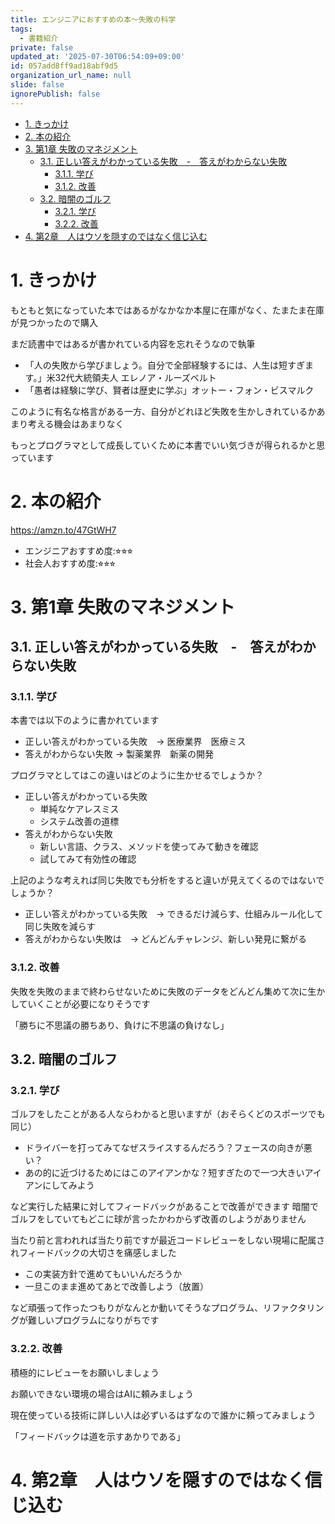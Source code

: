 ```yaml
---
title: エンジニアにおすすめの本〜失敗の科学
tags:
  - 書籍紹介
private: false
updated_at: '2025-07-30T06:54:09+09:00'
id: 057add8ff9ad18abf9d5
organization_url_name: null
slide: false
ignorePublish: false
---
```


- [1. きっかけ](#1-きっかけ)
- [2. 本の紹介](#2-本の紹介)
- [3. 第1章 失敗のマネジメント](#3-第1章-失敗のマネジメント)
  - [3.1. 正しい答えがわかっている失敗　-　答えがわからない失敗](#31-正しい答えがわかっている失敗-答えがわからない失敗)
    - [3.1.1. 学び](#311-学び)
    - [3.1.2. 改善](#312-改善)
  - [3.2. 暗闇のゴルフ](#32-暗闇のゴルフ)
    - [3.2.1. 学び](#321-学び)
    - [3.2.2. 改善](#322-改善)
- [4. 第2章　人はウソを隠すのではなく信じ込む](#4-第2章人はウソを隠すのではなく信じ込む)

# 1. きっかけ

もともと気になっていた本ではあるがなかなか本屋に在庫がなく、たまたま在庫が見つかったので購入

まだ読書中ではあるが書かれている内容を忘れそうなので執筆

- 「人の失敗から学びましょう。自分で全部経験するには、人生は短すぎます。」米32代大統領夫人 エレノア・ルーズベルト
- 「愚者は経験に学び、賢者は歴史に学ぶ」オットー・フォン・ビスマルク

このように有名な格言がある一方、自分がどれほど失敗を生かしきれているかあまり考える機会はあまりなく

もっとプログラマとして成長していくために本書でいい気づきが得られるかと思っています

# 2. 本の紹介

https://amzn.to/47GtWH7

- エンジニアおすすめ度:⭐︎⭐︎⭐︎
- 社会人おすすめ度:⭐︎⭐︎⭐︎

# 3. 第1章 失敗のマネジメント

## 3.1. 正しい答えがわかっている失敗　-　答えがわからない失敗
### 3.1.1. 学び

本書では以下のように書かれています

- 正しい答えがわかっている失敗　→ 医療業界　医療ミス
- 答えがわからない失敗 → 製薬業界　新薬の開発

プログラマとしてはこの違いはどのように生かせるでしょうか？

- 正しい答えがわかっている失敗
  - 単純なケアレスミス
  - システム改善の道標
- 答えがわからない失敗
  - 新しい言語、クラス、メソッドを使ってみて動きを確認
  - 試してみて有効性の確認

上記のような考えれば同じ失敗でも分析をすると違いが見えてくるのではないでしょうか？

- 正しい答えがわかっている失敗　→ できるだけ減らす、仕組みルール化して同じ失敗を減らす
- 答えがわからない失敗は　→ どんどんチャレンジ、新しい発見に繋がる

### 3.1.2. 改善

失敗を失敗のままで終わらせないために失敗のデータをどんどん集めて次に生かしていくことが必要になりそうです

「勝ちに不思議の勝ちあり、負けに不思議の負けなし」

## 3.2. 暗闇のゴルフ

### 3.2.1. 学び

ゴルフをしたことがある人ならわかると思いますが（おそらくどのスポーツでも同じ）
- ドライバーを打ってみてなぜスライスするんだろう？フェースの向きが悪い？
- あの的に近づけるためにはこのアイアンかな？短すぎたので一つ大きいアイアンにしてみよう

など実行した結果に対してフィードバックがあることで改善ができます
暗闇でゴルフをしていてもどこに球が言ったかわからず改善のしようがありません

当たり前と言われれば当たり前ですが最近コードレビューをしない現場に配属されフィードバックの大切さを痛感しました
- この実装方針で進めてもいいんだろうか
- 一旦このまま進めてあとで改善しよう（放置）

など頑張って作ったつもりがなんとか動いてそうなプログラム、リファクタリングが難しいプログラムになりがちです

### 3.2.2. 改善

積極的にレビューをお願いしましょう

お願いできない環境の場合はAIに頼みましょう

現在使っている技術に詳しい人は必ずいるはずなので誰かに頼ってみましょう

「フィードバックは道を示すあかりである」

# 4. 第2章　人はウソを隠すのではなく信じ込む


